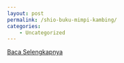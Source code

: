 ```yaml
---
layout: post
permalink: /shio-buku-mimpi-kambing/
categories:
    - Uncategorized
---
```


[Baca Selengkapnya](/10)